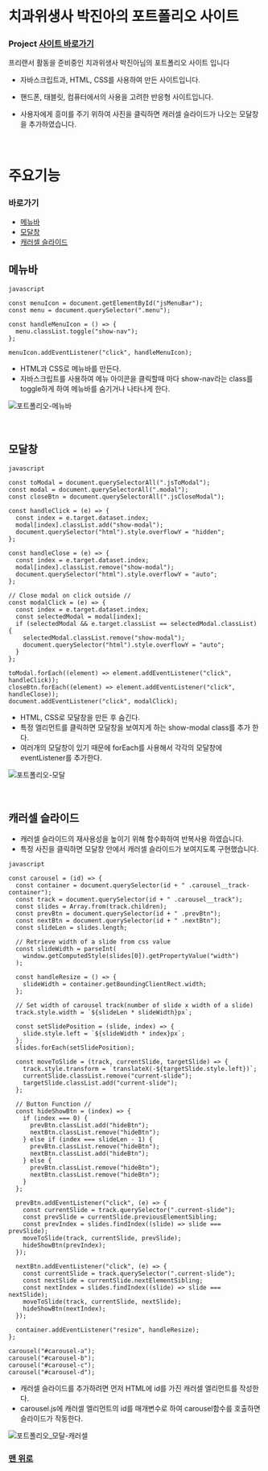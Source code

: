 # <span id='top'>치과위생사 박진아의 포트폴리오 사이트</span>

### Project <a href="https://flexing1010.github.io/Jinah-s-Portfolio-Website/">사이트 바로가기</a>

프리랜서 활동을 준비중인 치과위생사 박진아님의 포트폴리오 사이트 입니다

- 자바스크립트과, HTML, CSS를 사용하여 만든 사이트입니다.

- 핸드폰, 태블릿, 컴퓨터에서의 사용을 고려한 반응형 사이트입니다.

- 사용자에게 흥미를 주기 위하여 사진을 클릭하면 캐러셀 슬라이드가 나오는 모달창을 추가하였습니다.

<br />

# 주요기능

### 바로가기

- <a href="#menu">메뉴바 </a>
- <a href="#modal">모달창</a>
- <a href="#carousel">캐러셀 슬라이드</a>

## <span id='menu'>메뉴바</span>

```
javascript

const menuIcon = document.getElementById("jsMenuBar");
const menu = document.querySelector(".menu");

const handleMenuIcon = () => {
  menu.classList.toggle("show-nav");
};

menuIcon.addEventListener("click", handleMenuIcon);

```

- HTML과 CSS로 메뉴바를 만든다.
- 자바스크립트를 사용하여 메뉴 아이콘을 클릭할때 마다 show-nav라는 class를 toggle하게 하여 메뉴바를 숨기거나 나타나게 한다.

![포트폴리오-메뉴바](https://user-images.githubusercontent.com/79352105/135840150-9bbc7773-3ff1-4ba2-aa25-3813c654417a.gif)

<br />

## <span id='modal'>모달창</span>

```
javascript

const toModal = document.querySelectorAll(".jsToModal");
const modal = document.querySelectorAll(".modal");
const closeBtn = document.querySelectorAll(".jsCloseModal");

const handleClick = (e) => {
  const index = e.target.dataset.index;
  modal[index].classList.add("show-modal");
  document.querySelector("html").style.overflowY = "hidden";
};

const handleClose = (e) => {
  const index = e.target.dataset.index;
  modal[index].classList.remove("show-modal");
  document.querySelector("html").style.overflowY = "auto";
};

// Close modal on click outside //
const modalClick = (e) => {
  const index = e.target.dataset.index;
  const selectedModal = modal[index];
  if (selectedModal && e.target.classList == selectedModal.classList) {
    selectedModal.classList.remove("show-modal");
    document.querySelector("html").style.overflowY = "auto";
  }
};

toModal.forEach((element) => element.addEventListener("click", handleClick));
closeBtn.forEach((element) => element.addEventListener("click", handleClose));
document.addEventListener("click", modalClick);

```

- HTML, CSS로 모달창을 만든 후 숨긴다.
- 특정 엘리먼트를 클릭하면 모달창을 보여지게 하는 show-modal class를 추가 한다.
- 여러개의 모달창이 있기 때문에 forEach를 사용해서 각각의 모달창에 eventListener를 추가한다.

![포트폴리오-모달](https://user-images.githubusercontent.com/79352105/135840141-b7369a5c-8806-40c9-b36f-53fbeb9ad5f6.gif)

<br />

## <span id='carousel'>캐러셀 슬라이드</span>

- 캐러셀 슬라이드의 재사용성을 높이기 위해 함수화하여 반복사용 하였습니다.
- 특정 사진을 클릭하면 모달창 안에서 캐러셀 슬라이드가 보여지도록 구현했습니다.

```
javascript

const carousel = (id) => {
  const container = document.querySelector(id + " .carousel__track-container");
  const track = document.querySelector(id + " .carousel__track");
  const slides = Array.from(track.children);
  const prevBtn = document.querySelector(id + " .prevBtn");
  const nextBtn = document.querySelector(id + " .nextBtn");
  const slideLen = slides.length;

  // Retrieve width of a slide from css value
  const slideWidth = parseInt(
    window.getComputedStyle(slides[0]).getPropertyValue("width")
  );

  const handleResize = () => {
    slideWidth = container.getBoundingClientRect.width;
  };

  // Set width of carousel track(number of slide x width of a slide)
  track.style.width = `${slideLen * slideWidth}px`;

  const setSlidePosition = (slide, index) => {
    slide.style.left = `${slideWidth * index}px`;
  };
  slides.forEach(setSlidePosition);

  const moveToSlide = (track, currentSlide, targetSlide) => {
    track.style.transform = `translateX(-${targetSlide.style.left})`;
    currentSlide.classList.remove("current-slide");
    targetSlide.classList.add("current-slide");
  };

  // Button Function //
  const hideShowBtn = (index) => {
    if (index === 0) {
      prevBtn.classList.add("hideBtn");
      nextBtn.classList.remove("hideBtn");
    } else if (index === slideLen - 1) {
      prevBtn.classList.remove("hideBtn");
      nextBtn.classList.add("hideBtn");
    } else {
      prevBtn.classList.remove("hideBtn");
      nextBtn.classList.remove("hideBtn");
    }
  };

  prevBtn.addEventListener("click", (e) => {
    const currentSlide = track.querySelector(".current-slide");
    const prevSlide = currentSlide.previousElementSibling;
    const prevIndex = slides.findIndex((slide) => slide === prevSlide);
    moveToSlide(track, currentSlide, prevSlide);
    hideShowBtn(prevIndex);
  });

  nextBtn.addEventListener("click", (e) => {
    const currentSlide = track.querySelector(".current-slide");
    const nextSlide = currentSlide.nextElementSibling;
    const nextIndex = slides.findIndex((slide) => slide === nextSlide);
    moveToSlide(track, currentSlide, nextSlide);
    hideShowBtn(nextIndex);
  });

  container.addEventListener("resize", handleResize);
};

carousel("#carousel-a");
carousel("#carousel-b");
carousel("#carousel-c");
carousel("#carousel-d");
```

- 캐러셀 슬라이드를 추가하려면 먼저 HTML에 id를 가진 캐러셀 엘리먼트를 작성한다.
- carousel.js에 캐러셀 엘리먼트의 id를 매개변수로 하여 carousel함수를 호출하면 슬라이드가 작동한다.

![포트폴리오_모달-캐러셀](https://user-images.githubusercontent.com/79352105/135839992-798e7aea-1d11-4e4b-b363-5c36709f3586.gif)

### <a href="#top">맨 위로</a>
